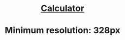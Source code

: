 <h1 align="center"><a href="https://rasulshaymetov.github.io/Calculator/" target="_blank">Calculator</a></h1>
<h1 align="center">Minimum resolution: 328px</h1>



